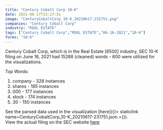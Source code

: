 ```yaml
---
title: "Century Cobalt Corp 10-K"
date: 2021-06-17T23:17:51
image: "CenturyCobaltCorp_10-K_20210617-231751.png"
companies: "Century Cobalt Corp"
industry: "REAL ESTATE"
tags: ["Century Cobalt Corp","REAL ESTATE","06-16-2021","10-K"]
forms: "10-K"
---
```

Century Cobalt Corp, which is in the Real Estate [6500] industry, SEC 10-K filing on June 16, 2021 had 15288 (cleaned) words - 600 were utilized for the visualizations.

Top Words:
1. company - 328 instances
2. shares - 185 instances
3. 000 - 177 instances
4. stock - 174 instances
5. 30 - 150 instances


See the parsed data used in the visualization [here]({{< staticlink name=CenturyCobaltCorp_10-K_20210617-231751.json >}}).  
View the actual filing on the SEC website [here](https://www.sec.gov/Archives/edgar/data/1456802/0001477932-21-004056.txt)
